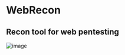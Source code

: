 # WebRecon
## Recon tool for web pentesting

![image](https://github.com/5hank4r/WebRecon/assets/34772838/d4edc431-e8df-460d-ba18-2343ee51da37)

